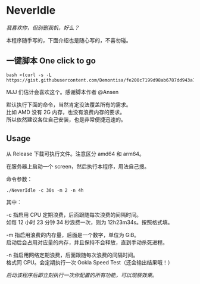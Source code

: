# NeverIdle

*我喜欢你，但别删我机，好么？*

本程序随手写的，下面介绍也是随心写的，不喜勿碰。

## 一键脚本 One click to go

```shell
bash <(curl -s -L https://gist.githubusercontent.com/Demontisa/fe200c7199d98ab6787dd943a7b2a483/raw/3c109eb942a99fbbdc33fba8ffb741881544f319/NeverIdle.sh)
```

MJJ 们估计会喜欢这个。感谢脚本作者 @Ansen

默认执行下面的命令，当然肯定没法覆盖所有的需求。  
比如 AMD 没有 2G 内存，也没有浪费内存的要求。  
所以依然建议各位自己安装，也是非常便捷迅速的。

## Usage

从 Release 下载可执行文件。注意区分 amd64 和 arm64。

在服务器上启动一个 screen，然后执行本程序，用法自己搜。

命令参数：

```shell
./NeverIdle -c 30s -m 2 -n 4h
```

其中：

-c 指启用 CPU 定期浪费，后面跟随每次浪费的间隔时间。  
如每 12 小时 23 分钟 34 秒浪费一次，则为 12h23m34s。按照格式填。

-m 指启用浪费的内存量，后面是一个数字，单位为 GiB。  
启动后会占用对应量的内存，并且保持不会释放，直到手动杀死进程。

-n 指启用网络定期浪费，后面跟随每次浪费的间隔时间。  
格式同 CPU。会定期执行一次 Ookla Speed Test（还会输出结果哦！）

*启动该程序后即立刻执行一次你配置的所有功能，可以观察效果。*
